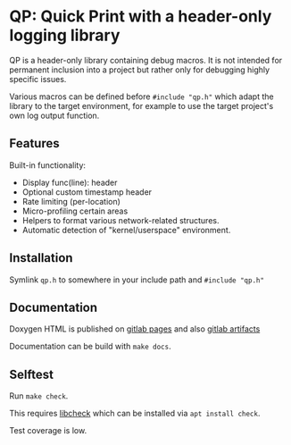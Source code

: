 # QP: Quick Print with a header-only logging library

QP is a header-only library containing debug macros. It is not intended for
permanent inclusion into a project but rather only for debugging highly specific
issues.

Various macros can be defined before `#include "qp.h"` which adapt the library
to the target environment, for example to use the target project's own log
output function.

## Features

Built-in functionality:

* Display func(line): header
* Optional custom timestamp header
* Rate limiting (per-location)
* Micro-profiling certain areas
* Helpers to format various network-related structures.
* Automatic detection of "kernel/userspace" environment.

## Installation

Symlink `qp.h` to somewhere in your include path and `#include "qp.h"`

## Documentation

Doxygen HTML is published on [gitlab pages](https://cdleonard.gitlab.io/qp/doxygen-html/qp_8h.html) and
also [gitlab artifacts](https://gitlab.com/cdleonard/qp/-/jobs/artifacts/main/file/html/qp_8h.html?job=docs)

Documentation can be build with `make docs`.

## Selftest

Run `make check`.

This requires [libcheck](https://libcheck.github.io/check/) which can be installed
via `apt install check`.

Test coverage is low.
